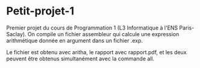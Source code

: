 # Petit-projet-1

Premier projet du cours de Programmation 1 (L3 Informatique à l'ENS Paris-Saclay).
On compile un fichier assembleur qui calcule une expression arithmétique donnée en argument dans un fichier .exp.

Le fichier est obtenu avec aritha, le rapport avec rapport.pdf, et les deux peuvent être obtenus simultanément avec la commande all.
